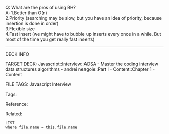 Q: What are the pros of using BH?  
A: 1.Better than O(n)  
2.Priority (searching may be slow, but you have an idea of priority, because insertion is done in order)  
3.Flexible size  
4.Fast insert (we might have to bubble up inserts every once in a while. But most of the time you get really fast inserts)
<!--ID: 1690032123630-->

---

DECK INFO

TARGET DECK: Javascript::Interview::ADSA - Master the coding interview data structures algorithms - andrei neagoie::Part I - Content::Chapter 1 - Content

FILE TAGS: Javascript Interview

Tags:

Reference:

Related:

```dataview
LIST
where file.name = this.file.name
```
